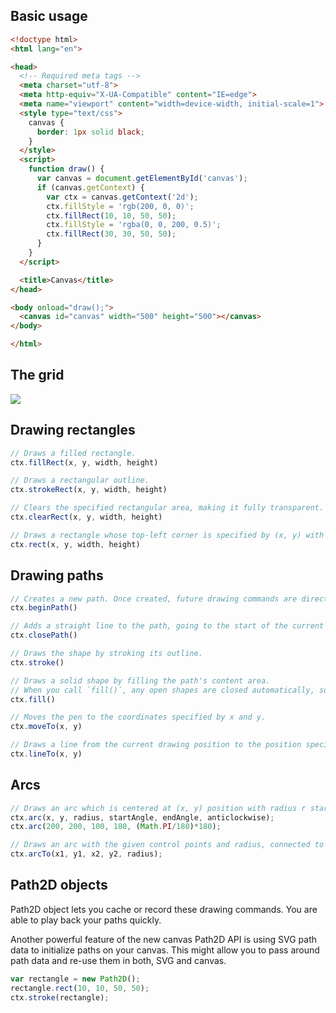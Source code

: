 ## Basic usage

```html
<!doctype html>
<html lang="en">

<head>
  <!-- Required meta tags -->
  <meta charset="utf-8">
  <meta http-equiv="X-UA-Compatible" content="IE=edge">
  <meta name="viewport" content="width=device-width, initial-scale=1">
  <style type="text/css">
    canvas {
      border: 1px solid black;
    }
  </style>
  <script>
    function draw() {
      var canvas = document.getElementById('canvas');
      if (canvas.getContext) {
        var ctx = canvas.getContext('2d');
        ctx.fillStyle = 'rgb(200, 0, 0)';
        ctx.fillRect(10, 10, 50, 50);
        ctx.fillStyle = 'rgba(0, 0, 200, 0.5)';
        ctx.fillRect(30, 30, 50, 50);
      }
    }
  </script>

  <title>Canvas</title>
</head>

<body onload="draw();">
  <canvas id="canvas" width="500" height="500"></canvas>
</body>

</html>
```


## The grid

![](https://mdn.mozillademos.org/files/224/Canvas_default_grid.png)


## Drawing rectangles
```js
// Draws a filled rectangle.
ctx.fillRect(x, y, width, height)

// Draws a rectangular outline.
ctx.strokeRect(x, y, width, height)

// Clears the specified rectangular area, making it fully transparent.
ctx.clearRect(x, y, width, height)

// Draws a rectangle whose top-left corner is specified by (x, y) with the specified width and height.
ctx.rect(x, y, width, height)
```


## Drawing paths
```js
// Creates a new path. Once created, future drawing commands are directed into the path and used to build the path up.
ctx.beginPath()

// Adds a straight line to the path, going to the start of the current sub-path.
ctx.closePath()

// Draws the shape by stroking its outline.
ctx.stroke()

// Draws a solid shape by filling the path's content area.
// When you call `fill()`, any open shapes are closed automatically, so you don't have to call `closePath()`
ctx.fill()

// Moves the pen to the coordinates specified by x and y.
ctx.moveTo(x, y)

// Draws a line from the current drawing position to the position specified by x and y.
ctx.lineTo(x, y)
```


## Arcs
```js
// Draws an arc which is centered at (x, y) position with radius r starting at startAngle and ending at endAngle going in the given direction indicated by anticlockwise (defaulting to clockwise).
ctx.arc(x, y, radius, startAngle, endAngle, anticlockwise);
ctx.arc(200, 200, 100, 180, (Math.PI/180)*180);

// Draws an arc with the given control points and radius, connected to the previous point by a straight line.
ctx.arcTo(x1, y1, x2, y2, radius);
```


## Path2D objects

Path2D object lets you cache or record these drawing commands. You are able to play back your paths quickly.

Another powerful feature of the new canvas Path2D API is using SVG path data to initialize paths on your canvas. This might allow you to pass around path data and re-use them in both, SVG and canvas.

```js
var rectangle = new Path2D();
rectangle.rect(10, 10, 50, 50);
ctx.stroke(rectangle);
```

